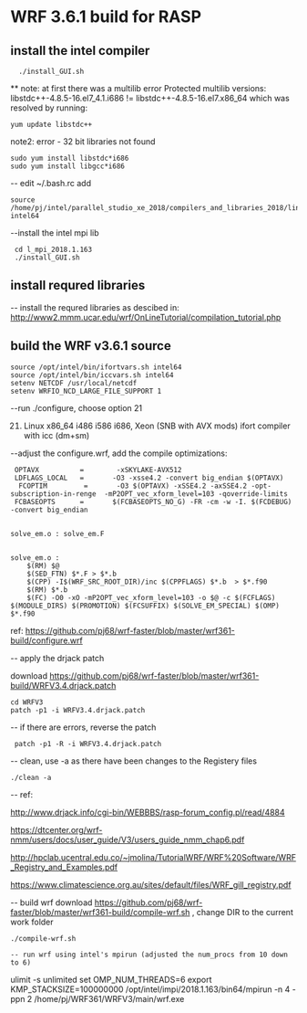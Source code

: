 # WRF 3.6.1 build for RASP


## install the intel compiler 
```
  ./install_GUI.sh   
```   
  ** note: at first there was a multilib error 
   Protected multilib versions: libstdc++-4.8.5-16.el7_4.1.i686 != libstdc++-4.8.5-16.el7.x86_64 
   which was resolved by running: 
   ```
   yum update libstdc++ 
   ```
   
   note2: error - 32 bit libraries not found
   ```
   sudo yum install libstdc*i686
   sudo yum install libgcc*i686
   ```

-- edit ~/.bash.rc add
```
source /home/pj/intel/parallel_studio_xe_2018/compilers_and_libraries_2018/linux/bin/compilervars.sh intel64
```
    
 --install the intel mpi lib  
```
 cd l_mpi_2018.1.163   
 ./install_GUI.sh 
```

## install requred libraries
 
 -- install the requred libraries as descibed in:
   http://www2.mmm.ucar.edu/wrf/OnLineTutorial/compilation_tutorial.php
   
  
## build the WRF v3.6.1 source 
  
 ```
 source /opt/intel/bin/ifortvars.sh intel64 
 source /opt/intel/bin/iccvars.sh intel64 
 setenv NETCDF /usr/local/netcdf 
 setenv WRFIO_NCD_LARGE_FILE_SUPPORT 1 
 ```
  
 --run ./configure, choose option 21 
 
   21.  Linux x86_64 i486 i586 i686, Xeon (SNB with AVX mods) ifort compiler with icc  (dm+sm) 
    
 --adjust the configure.wrf, add the compile optimizations:  

```
 OPTAVX          =        -xSKYLAKE-AVX512 
 LDFLAGS_LOCAL   =       -O3 -xsse4.2 -convert big_endian $(OPTAVX) 
  FCOPTIM         =       -O3 $(OPTAVX) -xSSE4.2 -axSSE4.2 -opt-subscription-in-renge  -mP2OPT_vec_xform_level=103 -qoverride-limits 
 FCBASEOPTS      =       $(FCBASEOPTS_NO_G) -FR -cm -w -I. $(FCDEBUG) -convert big_endian 
  
  
solve_em.o : solve_em.F 
 
 
solve_em.o : 
	$(RM) $@ 
	$(SED_FTN) $*.F > $*.b  
	$(CPP) -I$(WRF_SRC_ROOT_DIR)/inc $(CPPFLAGS) $*.b  > $*.f90 
	$(RM) $*.b 
	$(FC) -O0 -xO -mP2OPT_vec_xform_level=103 -o $@ -c $(FCFLAGS) $(MODULE_DIRS) $(PROMOTION) $(FCSUFFIX) $(SOLVE_EM_SPECIAL) $(OMP) $*.f90 
```
ref: https://github.com/pj68/wrf-faster/blob/master/wrf361-build/configure.wrf


-- apply the drjack patch

 download https://github.com/pj68/wrf-faster/blob/master/wrf361-build/WRFV3.4.drjack.patch
```
cd WRFV3
patch -p1 -i WRFV3.4.drjack.patch
```

-- if there are errors, reverse the patch 
```
 patch -p1 -R -i WRFV3.4.drjack.patch
```

-- clean, use -a as there have been changes to the Registery files
```
./clean -a
```
-- ref:

http://www.drjack.info/cgi-bin/WEBBBS/rasp-forum_config.pl/read/4884

https://dtcenter.org/wrf-nmm/users/docs/user_guide/V3/users_guide_nmm_chap6.pdf

http://hpclab.ucentral.edu.co/~jmolina/TutorialWRF/WRF%20Software/WRF_Registry_and_Examples.pdf

https://www.climatescience.org.au/sites/default/files/WRF_gill_registry.pdf



 -- build wrf 
  download https://github.com/pj68/wrf-faster/blob/master/wrf361-build/compile-wrf.sh , change  DIR to the current work folder
 ```
 ./compile-wrf.sh
  
 -- run wrf using intel's mpirun (adjusted the num_procs from 10 down to 6) 
 ```
ulimit -s unlimited 
set OMP_NUM_THREADS=6 
export KMP_STACKSIZE=100000000 
/opt/intel/impi/2018.1.163/bin64/mpirun -n 4 -ppn 2 /home/pj/WRF361/WRFV3/main/wrf.exe 
```
